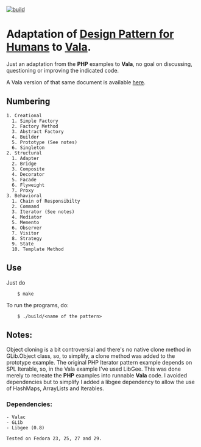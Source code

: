 [![build](https://apps.travis-ci.com/phastmike/vala-design-patterns-for-humans.svg?branch=master)](https://app.travis-ci.com/github/phastmike/vala-design-patterns-for-humans)

# Adaptation of [Design Pattern for Humans](https://github.com/kamranahmedse/design-patterns-for-humans/blob/master/README.md) to [Vala](https://en.wikipedia.org/wiki/Vala_(programming_language)).
Just an adaptation from the **PHP** examples to **Vala**, no goal on discussing, questioning or improving the indicated code.

A Vala version of that same document is available [here](https://github.com/design-patterns-for-humans/vala).

## Numbering
	1. Creational
	  1. Simple Factory
	  2. Factory Method 
	  3. Abstract Factory
	  4. Builder
	  5. Prototype (See notes)
	  6. Singleton
	2. Structural
	  1. Adapter
	  2. Bridge
      3. Composite
      4. Decorator
      5. Facade
      6. Flyweight
      7. Proxy
	3. Behavioral
	  1. Chain of Responsibilty
	  2. Command
	  3. Iterator (See notes)
	  4. Mediator
	  5. Memento
	  6. Observer
	  7. Visitor
	  8. Strategy
	  9. State
	  10. Template Method
## Use
Just do

```shell
    $ make
```
To run the programs, do:

```shell
    $ ./build/<name of the pattern>
```
## Notes:
Object cloning is a bit controversial and there's no native clone method in GLib.Object class, so, to simplify, a clone method was added to the prototype example. The original PHP Iterator pattern example depends on SPL Iterable, so, in the Vala example I've used LibGee. This was done merely to recreate the **PHP** examples into runnable **Vala** code. I avoided dependencies but to simplify I added a libgee dependency to allow the use of HashMaps, ArrayLists and Iterables.

### Dependencies:
    - Valac
    - GLib
    - Libgee (0.8)
    
    Tested on Fedora 23, 25, 27 and 29.
